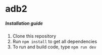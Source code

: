 # adb2

##### Installation guide

1. Clone this repository
2. Run `npm install` to get all dependencies
3. To run and build code, type `npm run dev`
